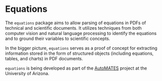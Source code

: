 Equations
=========

The `equations` package aims to allow parsing of equations in PDFs of technical
and scientific documents. It utilizes techniques from both computer vision and
natural language processing to identify the equations and to ground their
variables to scientific concepts.

In the bigger picture, `equations` serves as a proof of concept for extracting
information stored in the form of structured objects (including equations,
tables, and charts) in PDF documents.

`equations` is being developed as part of the
[AutoMATES](https://ml4ai.github.io/automates/) project at the University of
Arizona.
